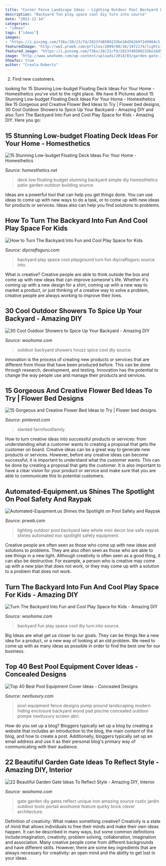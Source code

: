 ```yaml
---
title: "Corner Fence Landscape Ideas ~ Lighting Outdoor Pool Backyard Lake Whole Mini Decor Low Safe Raypak Shines Automated Nox Spotlight Safety Equipment"
description: "Backyard fun play space cool diy turn into source"
date: "2022-12-14"
categories:
- "ideas"
tags: ["ideas"]
images:
- "https://i.pinimg.com/736x/20/23/fd/2023fd8509233be18d562b9f249984c5.jpg"
featuredImage: "http://ww1.prweb.com/prfiles/2009/08/10/1972174/lights1b.jpg"
featured_image: "https://i.pinimg.com/736x/20/23/fd/2023fd8509233be18d562b9f249984c5.jpg"
image: "http://www.woohome.com/wp-content/uploads/2014/03/garden-gate-3.jpg"
ShowToc: true
author: "Creola Roberts"
---
```



2. Find new customers.

	

		
looking for 15 Stunning Low-budget Floating Deck Ideas For Your Home - Homesthetics you've visit to the right place. We have 8 Pictures about 15 Stunning Low-budget Floating Deck Ideas For Your Home - Homesthetics like 15 Gorgeous and Creative Flower Bed Ideas to Try | Flower bed designs, 30 Cool Outdoor Showers to Spice Up Your Backyard - Amazing DIY and also Turn The Backyard Into Fun and Cool Play Space for Kids - Amazing DIY. Here you go:
		
    
## 15 Stunning Low-budget Floating Deck Ideas For Your Home - Homesthetics

<img loading=lazy src="http://cdn.homesthetics.net/wp-content/uploads/2016/04/19-Stunning-Low-budget-Floating-Deck-Ideas-For-Your-Home-homesthetics-decor-2.jpg" onerror="this.onerror=null;this.src='https://tse3.mm.bing.net/th?id=OIP._ik7Seg-5_gBal7pl401NwHaLg&amp;pid=15.1';" alt="15 Stunning Low-budget Floating Deck Ideas For Your Home - Homesthetics">

_Source: homesthetics.net_

>deck low floating budget stunning backyard simple diy homesthetics patio garden outdoor building source. 

	

Ideas are a powerful tool that can help you get things done. You can use ideas to come up with new ways to do a task, or to come up with new ideas for products or services. Ideas also can help you find solutions to problems.

    
## How To Turn The Backyard Into Fun And Cool Play Space For Kids

<img loading=lazy src="https://www.diycraftsguru.com/wp-content/uploads/2016/04/05-kids-backyard-playground.jpg" onerror="this.onerror=null;this.src='https://tse3.mm.bing.net/th?id=OIP.4mVrmaXq3uZSdz-94DEJ5QHaJ4&amp;pid=15.1';" alt="How to Turn The Backyard Into Fun and Cool Play Space for Kids">

_Source: diycraftsguru.com_

>backyard play space cool playground turn fun diycraftsguru source into. 

	

What is creative?
Creative people are able to think outside the box and come up with new ideas that can improve someone's life. Whether it's coming up with a new design for a shirt, coming up with a new way to market a product, or just thinking of a creative way to solve a problem, creative people are always working to improve their lives.

    
## 30 Cool Outdoor Showers To Spice Up Your Backyard - Amazing DIY

<img loading=lazy src="http://st.houzz.com/simgs/6f411ad90f7df681_4-2712/rustic-exterior.jpg" onerror="this.onerror=null;this.src='https://tse3.mm.bing.net/th?id=OIP.Q6VaQ_nc78sAIdRgFoOziAHaK0&amp;pid=15.1';" alt="30 Cool Outdoor Showers to Spice Up Your Backyard - Amazing DIY">

_Source: woohome.com_

>outdoor backyard showers houzz spice cool diy source. 

	

Innovation is the process of creating new products or services that are different from those that have been produced before. This can be done through research, development, and testing. Innovation has the potential to change the way people use and manage their products and services.

    
## 15 Gorgeous And Creative Flower Bed Ideas To Try | Flower Bed Designs

<img loading=lazy src="https://i.pinimg.com/736x/20/23/fd/2023fd8509233be18d562b9f249984c5.jpg" onerror="this.onerror=null;this.src='https://tse3.mm.bing.net/th?id=OIP.w1NT7cnN8j7cLcTzq3ajKQHaJ3&amp;pid=15.1';" alt="15 Gorgeous and Creative Flower Bed Ideas to Try | Flower bed designs">

_Source: pinterest.com_

>slanted farmfoodfamily. 

	

How to turn creative ideas into successful products or services: from understanding what a customer wants to creating a proposal that gets the customer on board.
Creative ideas can be a great way to generate new products or services. However, before any creative ideas can become successful, it is important to understand what the customer wants. This can be done by creating a proposal that gets the customer. It is also important to have a clear vision for your product or service and make sure that you are able to communicate this to potential customers.

    
## Automated-Equipment.us Shines The Spotlight On Pool Safety And Raypak

<img loading=lazy src="http://ww1.prweb.com/prfiles/2009/08/10/1972174/lights1b.jpg" onerror="this.onerror=null;this.src='https://tse2.mm.bing.net/th?id=OIP.J_ztOu_7ZgxrvxPhFgctbgHaE8&amp;pid=15.1';" alt="Automated-Equipment.us Shines the Spotlight on Pool Safety and Raypak">

_Source: prweb.com_

>lighting outdoor pool backyard lake whole mini decor low safe raypak shines automated nox spotlight safety equipment. 

	

Creative people are often seen as those who come up with new ideas and solutions to problems. They are also often seen as those who are able to see things in a new light. Although creativity is often seen as a good thing, it can also be destructive. For example, a person who is creative may come up with a new plan that does not work, or they may come up with a solution to a problem that does not work.

    
## Turn The Backyard Into Fun And Cool Play Space For Kids - Amazing DIY

<img loading=lazy src="https://www.woohome.com/wp-content/uploads/2016/04/kids-backyard-playground-3_2.jpg" onerror="this.onerror=null;this.src='https://tse4.mm.bing.net/th?id=OIP.3c7NNzclxGJIe4HnsDbfFAHaJ4&amp;pid=15.1';" alt="Turn The Backyard Into Fun and Cool Play Space for Kids - Amazing DIY">

_Source: woohome.com_

>backyard fun play space cool diy turn into source. 

	

Big Ideas are what get us closer to our goals. They can be things like a new idea for a product, or a new way of looking at an old problem. We need to come up with as many ideas as possible in order to find the best one for our business.

    
## Top 40 Best Pool Equipment Cover Ideas - Concealed Designs

<img loading=lazy src="http://nextluxury.com/wp-content/uploads/wood-slat-fence-pool-equipment-enclosure-ideas.jpg" onerror="this.onerror=null;this.src='https://tse4.mm.bing.net/th?id=OIP.5mYzBR12CDg3vH7x2of5RQAAAA&amp;pid=15.1';" alt="Top 40 Best Pool Equipment Cover Ideas - Concealed Designs">

_Source: nextluxury.com_

>pool equipment fence designs pump around landscaping modern hiding enclosure backyard wood pad piscine concealed outdoor pompe nextluxury screen abri. 

	

How do you set up a blog?
Bloggers typically set up a blog by creating a website that includes an introduction to the blog, the main content of the blog, and how to create a post. Additionally, bloggers typically set up an email address and use it as their personal blog's primary way of communicating with their audience.

    
## 22 Beautiful Garden Gate Ideas To Reflect Style - Amazing DIY, Interior

<img loading=lazy src="http://www.woohome.com/wp-content/uploads/2014/03/garden-gate-3.jpg" onerror="this.onerror=null;this.src='https://tse2.mm.bing.net/th?id=OIP.NefSL-YnZ59MIBU_2jd_PAHaJ4&amp;pid=15.1';" alt="22 Beautiful Garden Gate Ideas To Reflect Style - Amazing DIY, Interior">

_Source: woohome.com_

>gate garden diy gates reflect unique iron amazing source rustic jardin outdoor tools portail woohome feature quirky brick clever architecture. 

	

Definition of creativity: What makes something creative?
Creativity is a state of mind that allows individuals to free their minds and make their own ideas happen. It can be described in many ways, but some common definitions include:imagination, creativity, problem solving, collaboration, imagination and association. 
Many creative people come from different backgrounds and have different skills. However, there are some key ingredients that are always necessary for creativity: an open mind and the ability to get lost in your ideas.

